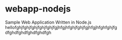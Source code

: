 # webapp-nodejs
Sample Web Application Written in Node.js
hellofghjfghjfghjfghjfghjfgjhfgjhfghjfghjfgjhfgjhfghfghjfg
dfghdfghdfghdfghdfgh
